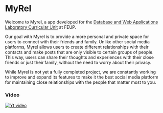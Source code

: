 # MyRel

Welcome to Myrel, a app developed for the [Database and Web Applications Laboratory Curricular Unit](https://sigarra.up.pt/feup/en/UCURR_GERAL.FICHA_UC_VIEW?pv_ocorrencia_id=501685) at FEUP.

Our goal with Myrel is to provide a more personal and private space for users to connect with their friends and family. Unlike other social media platforms, Myrel allows users to create different relationships with their contacts and make posts that are only visible to certain groups of people. This way, users can share their thoughts and experiences with their close friends or just their family, without the need to worry about their privacy.

While Myrel is not yet a fully completed project, we are constantly working to improve and expand its features to make it the best social media platform for maintaining close relationships with the people that matter most to you.

### Video
[![Yt video](http://img.youtube.com/vi/otrKb_mHI5g/0.jpg)](https://www.youtube.com/watch?v=otrKb_mHI5g "FEUP LBAW 2023 - MyRel")

